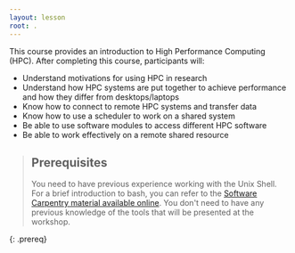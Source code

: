 ```yaml
---
layout: lesson
root: .
---
```


This course provides an introduction to High Performance Computing (HPC). After completing this course, participants will:

* Understand motivations for using HPC in research
* Understand how HPC systems are put together to achieve performance and how they differ from desktops/laptops
* Know how to connect to remote HPC systems and transfer data
* Know how to use a scheduler to work on a shared system
* Be able to use software modules to access different HPC software
* Be able to work effectively on a remote shared resource

> ## Prerequisites
>
> You need to have previous experience working with the Unix Shell. For a brief introduction to bash, you can refer to the [Software Carpentry material available online](http://swcarpentry.github.io/shell-novice/). You don't need to have any previous knowledge of the tools that will be presented at the workshop.
>
{: .prereq}

